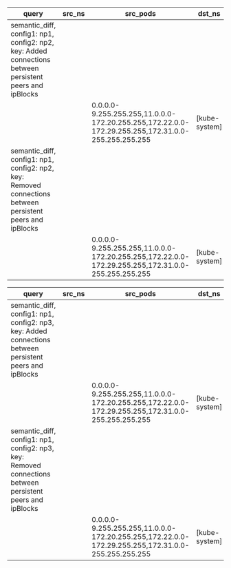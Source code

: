 |query|src_ns|src_pods|dst_ns|dst_pods|connection|
|---|---|---|---|---|---|
|semantic_diff, config1: np1, config2: np2, key: Added connections between persistent peers and ipBlocks||||||
|||0.0.0.0-9.255.255.255,11.0.0.0-172.20.255.255,172.22.0.0-172.29.255.255,172.31.0.0-255.255.255.255|[kube-system]|[tier=frontend]|TCP 53|
|semantic_diff, config1: np1, config2: np2, key: Removed connections between persistent peers and ipBlocks||||||
|||0.0.0.0-9.255.255.255,11.0.0.0-172.20.255.255,172.22.0.0-172.29.255.255,172.31.0.0-255.255.255.255|[kube-system]|[tier=frontend]|UDP 53|

|query|src_ns|src_pods|dst_ns|dst_pods|connection|
|---|---|---|---|---|---|
|semantic_diff, config1: np1, config2: np3, key: Added connections between persistent peers and ipBlocks||||||
|||0.0.0.0-9.255.255.255,11.0.0.0-172.20.255.255,172.22.0.0-172.29.255.255,172.31.0.0-255.255.255.255|[kube-system]|[tier=frontend]|TCP 53|
|semantic_diff, config1: np1, config2: np3, key: Removed connections between persistent peers and ipBlocks||||||
|||0.0.0.0-9.255.255.255,11.0.0.0-172.20.255.255,172.22.0.0-172.29.255.255,172.31.0.0-255.255.255.255|[kube-system]|[tier=frontend]|UDP 53|
